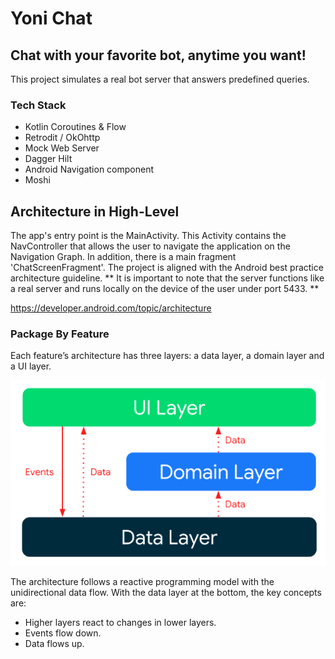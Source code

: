 # Yoni Chat

## Chat with your favorite bot, anytime you want!
This project simulates a real bot server that answers predefined queries.

### Tech Stack

- Kotlin Coroutines & Flow
- Retrodit / OkOhttp
- Mock Web Server
- Dagger Hilt
- Android Navigation component
- Moshi

## Architecture in High-Level
The app's entry point is the MainActivity. This Activity contains the NavController that allows the user to navigate the application on the Navigation Graph. In addition, there is a main fragment 'ChatScreenFragment'. The project is aligned with the Android best practice architecture guideline.
** It is important to note that the server functions like a real server and runs locally on the device of the user under port 5433. **

https://developer.android.com/topic/architecture

### Package By Feature
Each feature’s architecture has three layers: a data layer, a domain layer and a UI layer.

![Flow](https://github.com/YoniGoli/MySportFeed/blob/main/assets/architectureDiagarm.png?raw=true)

The architecture follows a reactive programming model with the unidirectional data flow. With the data layer at the bottom, the key concepts are:

- Higher layers react to changes in lower layers.
- Events flow down.
- Data flows up.

